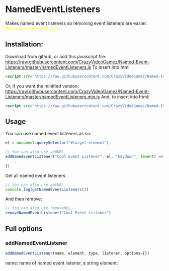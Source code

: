 # NamedEventListeners
Makes named event listeners so removing event listeners are easier.
<span style="color: yellow">Warning: code not tested</span>
## Installation:
Download from github, or add this javascript file: https://raw.githubusercontent.com/CrazyVideoGamez/Named-Event-Listeners/master/namedEventListeners.js
To insert into html
```html
<script src="https://raw.githubusercontent.com/CrazyVideoGamez/Named-Event-Listeners/master/namedEventListeners.js"></script>
```
Or, if you want the minified version:
https://raw.githubusercontent.com/CrazyVideoGamez/Named-Event-Listeners/master/namedEventListeners.min.js
And, to insert into html:
```html
<script src="https://raw.githubusercontent.com/CrazyVideoGamez/Named-Event-Listeners/master/namedEventListeners.min.js"></script>
```
## Usage
You can use named event listeners as so:
```js
el = document.querySelector("#target-element");

// You can also use addNEL
addNamedEventListener("Cool Event Listener", el, "keydown", (event) => {
  ...
})
```
Get all named event listeners
```js
// You can also use getNEL
console.log(getNamedEventListeners())
```
And then remove:
```js
// You can also use removeNEL
removeNamedEventListener("Cool Event Listener")
```
## Full options
### addNamedEventListener
```js
addNamedEventListener(name, element, type, listener, options={})
```
name: name of named event listener, a string
element: 
